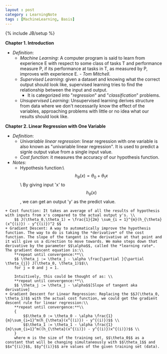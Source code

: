 ```yaml
---
layout : post
category : LearningNote
tags : [MachineLearning, Basis]
---
```

{% include JB/setup %}

**Chapter 1. Introduction**

- *Definition*:
    + *Machine Learning*: A computer program is said to learn from experience E with respect to some class of tasks T and performance measure P, if its performance at tasks in T, as measured by P, improves with experience E. - *Tom Mitchell*.
    + *Supervised Learning*: given a dataset and knowing what the correct output should look like, supervised learning tries to find the relationship between the input and output.
        * It is categorized into "*regression*" and "*classification*" problems.
    + *Unsupervised Learning*: Unsupervised learning derives structure from data where we don't necessarily know the effect of the variables, approaching problems with little or no idea what our results should look like.
    
**Chapter 2. Linear Regression with One Variable**

- *Definition*:
    + *Univariable linear regression*: linear regression with one variable is also known as "univariable linear regression". It is used to predict a signle output value from a single input value.
    + *Cost function*: it measures the accuracy of our hypothesis function. 
- *Notes*:
    + Hypothesis function:\\
        $$ h_{\theta}(x) = \theta_0 + \theta_1 x$$\\
        By giving input 'x' to $$h_{\theta}(x)$$, we can get an output 'y' as the predict value.
<!--more-->
    + Cost function: It takes an average of all the results of hypothesis with inputs from x's compared to the actual output y's. \\
        $$ J(\theta_0,\theta_1) = \frac{1}{2m} \sum_{i = 1}^{m}(h_{\theta}(x^{(i)}) - y^{(i)})^2 $$
    + Gradient Descent: A way to automatically improve the hypothesis function. The way to do is taking the *derivative* of the cost function. The slope of the tangent is the derivative at that point and it will give us a direction to move towards. We make steps down that derivative by the parameter $$\alpha$$, called the *learning rate*. The gradient descent equation is:\\
        **repeat until convergence:**\\
        $$ \theta_j := \theta_j - \alpha \frac{\partial }{\partial \theta_{j}} J(\theta_0, \theta_1)$$\\
        for j = 0 and j = 1.

        Intuitively, this could be thought of as: \\
        **repeat until convergence:**\\
        $$ \theta_j := \theta_j - \alpha$$[Slope of tangent aka derivative]
    + Gradient Descent for Linear Regression: Replacing the $$J(\theta_0, \theta_1)$$ with the actual cost function, we could get the gradient descent rule for linear regression:\\
        **repeat until convergence:**\\
        {
            $$\theta_0 := \theta_0 - \alpha \frac{1}{m}\sum_{i=1}^m(h_{\theta}(x^{(i)}) - y^{(i)})$$ \\
            $$\theta_1 := \theta_1 - \alpha \frac{1}{m}\sum_{i=1}^m((h_{\theta}(x^{(i)}) - y^{(i)})x^{(i)})$$ \\
        }
        where m is the size of the training set, $$\theta_0$$ as a constant that will be changing simultaneously with $$\theta_1$$ and $$x^{(i)}$$, $$y^{(i)}$$ are values of the given training set (data).